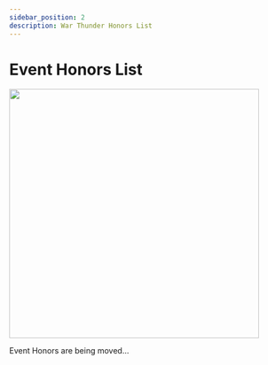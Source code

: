```yaml
---
sidebar_position: 2
description: War Thunder Honors List
---
```


# Event Honors List

<div class="flex-vcenter mb-1">
<img src="https://cdn.cloudflare.steamstatic.com/steam/apps/236390/header.jpg" width="450px"/>
</div>

Event Honors are being moved...